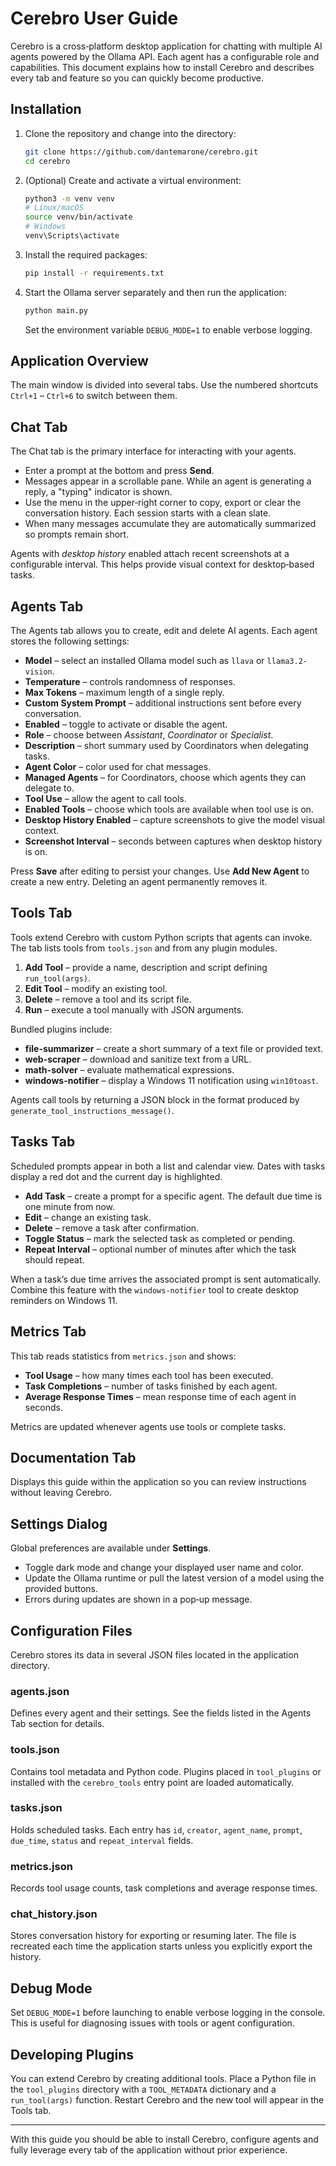 # Cerebro User Guide

Cerebro is a cross‐platform desktop application for chatting with multiple AI agents powered by the
Ollama API. Each agent has a configurable role and capabilities. This document explains how to install
Cerebro and describes every tab and feature so you can quickly become productive.

## Installation

1. Clone the repository and change into the directory:
   ```bash
   git clone https://github.com/dantemarone/cerebro.git
   cd cerebro
   ```
2. (Optional) Create and activate a virtual environment:
   ```bash
   python3 -m venv venv
   # Linux/macOS
   source venv/bin/activate
   # Windows
   venv\Scripts\activate
   ```
3. Install the required packages:
   ```bash
   pip install -r requirements.txt
   ```
4. Start the Ollama server separately and then run the application:
   ```bash
   python main.py
   ```
   Set the environment variable `DEBUG_MODE=1` to enable verbose logging.

## Application Overview

The main window is divided into several tabs. Use the numbered shortcuts `Ctrl+1` – `Ctrl+6` to switch
between them.

## Chat Tab

The Chat tab is the primary interface for interacting with your agents.
- Enter a prompt at the bottom and press **Send**.
- Messages appear in a scrollable pane. While an agent is generating a reply, a "typing" indicator is
  shown.
- Use the menu in the upper‑right corner to copy, export or clear the conversation history. Each
  session starts with a clean slate.
- When many messages accumulate they are automatically summarized so prompts remain short.

Agents with *desktop history* enabled attach recent screenshots at a configurable interval. This helps
provide visual context for desktop‑based tasks.

## Agents Tab

The Agents tab allows you to create, edit and delete AI agents. Each agent stores the following
settings:

- **Model** – select an installed Ollama model such as `llava` or `llama3.2-vision`.
- **Temperature** – controls randomness of responses.
- **Max Tokens** – maximum length of a single reply.
- **Custom System Prompt** – additional instructions sent before every conversation.
- **Enabled** – toggle to activate or disable the agent.
- **Role** – choose between *Assistant*, *Coordinator* or *Specialist*.
- **Description** – short summary used by Coordinators when delegating tasks.
- **Agent Color** – color used for chat messages.
- **Managed Agents** – for Coordinators, choose which agents they can delegate to.
- **Tool Use** – allow the agent to call tools.
- **Enabled Tools** – choose which tools are available when tool use is on.
- **Desktop History Enabled** – capture screenshots to give the model visual context.
- **Screenshot Interval** – seconds between captures when desktop history is on.

Press **Save** after editing to persist your changes. Use **Add New Agent** to create a new entry.
Deleting an agent permanently removes it.

## Tools Tab

Tools extend Cerebro with custom Python scripts that agents can invoke. The tab lists tools from
`tools.json` and from any plugin modules.

1. **Add Tool** – provide a name, description and script defining `run_tool(args)`.
2. **Edit Tool** – modify an existing tool.
3. **Delete** – remove a tool and its script file.
4. **Run** – execute a tool manually with JSON arguments.

Bundled plugins include:
- **file-summarizer** – create a short summary of a text file or provided text.
- **web-scraper** – download and sanitize text from a URL.
- **math-solver** – evaluate mathematical expressions.
- **windows-notifier** – display a Windows 11 notification using `win10toast`.

Agents call tools by returning a JSON block in the format produced by
`generate_tool_instructions_message()`.

## Tasks Tab

Scheduled prompts appear in both a list and calendar view. Dates with tasks display a red dot and the
current day is highlighted.

- **Add Task** – create a prompt for a specific agent. The default due time is one minute from now.
- **Edit** – change an existing task.
- **Delete** – remove a task after confirmation.
- **Toggle Status** – mark the selected task as completed or pending.
- **Repeat Interval** – optional number of minutes after which the task should repeat.

When a task’s due time arrives the associated prompt is sent automatically. Combine this feature with
the `windows-notifier` tool to create desktop reminders on Windows 11.

## Metrics Tab

This tab reads statistics from `metrics.json` and shows:
- **Tool Usage** – how many times each tool has been executed.
- **Task Completions** – number of tasks finished by each agent.
- **Average Response Times** – mean response time of each agent in seconds.

Metrics are updated whenever agents use tools or complete tasks.

## Documentation Tab

Displays this guide within the application so you can review instructions without leaving Cerebro.

## Settings Dialog

Global preferences are available under **Settings**.
- Toggle dark mode and change your displayed user name and color.
- Update the Ollama runtime or pull the latest version of a model using the provided buttons.
- Errors during updates are shown in a pop‑up message.

## Configuration Files

Cerebro stores its data in several JSON files located in the application directory.

### agents.json
Defines every agent and their settings. See the fields listed in the Agents Tab section for details.

### tools.json
Contains tool metadata and Python code. Plugins placed in `tool_plugins` or installed with the
`cerebro_tools` entry point are loaded automatically.

### tasks.json
Holds scheduled tasks. Each entry has `id`, `creator`, `agent_name`, `prompt`, `due_time`, `status` and
`repeat_interval` fields.

### metrics.json
Records tool usage counts, task completions and average response times.

### chat_history.json
Stores conversation history for exporting or resuming later. The file is recreated each time the
application starts unless you explicitly export the history.

## Debug Mode

Set `DEBUG_MODE=1` before launching to enable verbose logging in the console. This is useful for
diagnosing issues with tools or agent configuration.

## Developing Plugins

You can extend Cerebro by creating additional tools. Place a Python file in the `tool_plugins`
directory with a `TOOL_METADATA` dictionary and a `run_tool(args)` function. Restart Cerebro and the
new tool will appear in the Tools tab.

---

With this guide you should be able to install Cerebro, configure agents and fully leverage every tab
of the application without prior experience.
